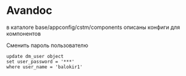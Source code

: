 
# Avandoc


в каталоге base/appconfig/cstm/components описаны конфиги для компонентов


Сменить пароль пользователю
```
update dm_user object
set user_password = '***'
where user_name = 'balokir1'
```
